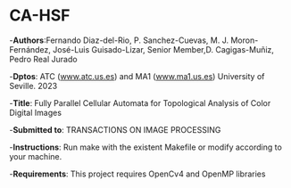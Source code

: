 # CA-HSF
-__Authors__:Fernando Diaz-del-Rio, P. Sanchez-Cuevas, M. J. Moron-Fernández, José-Luis Guisado-Lizar, Senior Member,D. Cagigas-Muñiz, Pedro Real Jurado

-__Dptos__: ATC (www.atc.us.es) and MA1 (www.ma1.us.es) University of Seville. 2023 

-__Title__: Fully Parallel Cellular Automata for Topological Analysis of Color Digital Images 

-__Submitted to__: TRANSACTIONS ON IMAGE PROCESSING

-__Instructions__: Run make with the existent Makefile or modify according to your machine. 

-__Requirements__: This project requires OpenCv4 and OpenMP libraries
